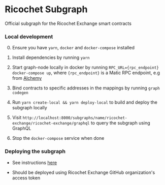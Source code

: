 # Ricochet Subgraph

Official subgraph for the Ricochet Exchange smart contracts

### Local development

0. Ensure you have `yarn`, `docker` and `docker-compose` installed

1. Install dependencies by running `yarn`

2. Start graph-node locally in docker by running `RPC_URL={rpc_endpoint} docker-compose up`, where `{rpc_endpoint}` is a Matic RPC endpoint, e.g from [Alchemy](https://alchemy.com)

3. Bind contracts to specific addresses in the mappings by running  `graph codegen`

4. Run `yarn create-local && yarn deploy-local` to build and deploy the subgraph locally

5. Visit `http://localhost:8000/subgraphs/name/ricochet-exchange/ricochet-exchange/graphql` to query the subgraph using GraphQL

6. Stop the `docker-compose` service when done

### Deploying the subgraph

* See instructions [here](https://thegraph.com/docs/en/hosted-service/deploy-subgraph-hosted/)

* Should be deployed using Ricochet Exchange GitHub organization's access token
